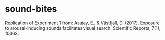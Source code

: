 # sound-bites

Replication of Experiment 1 from: Asutay, E., & Västfjäll, D. (2017). Exposure to arousal-inducing sounds facilitates visual search. Scientific Reports, 7(1), 10363.

